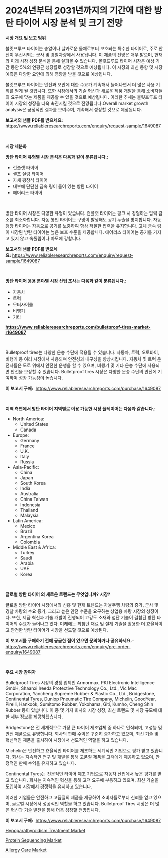 <p><h1>2024년부터 2031년까지의 기간에 대한 방탄 타이어 시장 분석 및 크기 전망</h1></p><p><strong>시장 개요 및 보고 범위</strong></p>
<p><p>볼릿프루프 타이어는 총알이나 날카로운 물체로부터 보호되는 특수한 타이어로, 주로 안전이 우선시되는 군사 및 경찰차량에서 사용됩니다. 이 제품의 전망은 매우 밝으며, 현재와 미래 시장 성장 분석을 통해 살펴볼 수 있습니다. 볼릿프루프 타이어 시장은 예상 기간 동안 5%의 연평균 성장률로 성장할 것으로 예상됩니다. 이 시장의 최신 동향 및 시장 예측은 다양한 요인에 의해 영향을 받을 것으로 예상됩니다.</p><p>볼릿프루프 타이어는 안전과 보안에 대한 수요가 계속해서 늘어나면서 더 많은 사용 기회를 얻게 될 것입니다. 또한 시장에서의 기술 혁신과 새로운 제품 개발을 통해 소비자들의 요구에 맞는 제품을 제공할 수 있을 것으로 예상됩니다. 이러한 추세는 볼릿프루프 타이어 시장의 성장을 더욱 촉진시킬 것으로 전망됩니다.Overall market growth analysis은 긍정적인 결과를 보여주며, 계속해서 성장할 것으로 예상됩니다.</p></p>
<p><strong>보고서의 샘플 PDF를 받으세요:</strong> <a href="https://www.reliableresearchreports.com/enquiry/request-sample/1649087">https://www.reliableresearchreports.com/enquiry/request-sample/1649087</a></p>
<p>&nbsp;</p>
<p><strong>시장 세분화</strong></p>
<p><strong>방탄 타이어 유형별 시장 분석은 다음과 같이 분류됩니다.:</strong></p>
<p><ul><li>런플랫 타이어</li><li>셀프 실링 타이어</li><li>자체 팽창식 타이어</li><li>내부에 단단한 금속 링이 들어 있는 방탄 타이어</li><li>에어리스 타이어</li></ul></p>
<p>&nbsp;</p>
<p><p>방탄 타이어 시장은 다양한 유형이 있습니다. 런플랫 타이어는 펑크 시 경험하는 압력 감소를 최소화합니다. 자동 봉인 타이어는 구멍이 발생해도 공기 누출을 방지합니다. 자동 팽창 타이어는 자동으로 공기를 보충하여 항상 적절한 압력을 유지합니다. 고체 금속 링이 내장된 방탄 타이어는 높은 보호 수준을 제공합니다. 에어리스 타이어는 공기를 가지고 있지 않고 속풀림이나 마모에 강합니다.</p></p>
<p><strong>보고서의 샘플 PDF를 받으세요:</strong>&nbsp;<a href="https://www.reliableresearchreports.com/enquiry/request-sample/1649087">https://www.reliableresearchreports.com/enquiry/request-sample/1649087</a></p>
<p>&nbsp;</p>
<p><strong> 방탄 타이어 응용 분야별 시장 산업 조사는 다음과 같이 분류됩니다.:</strong></p>
<p><ul><li>자동차</li><li>트럭</li><li>모터사이클</li><li>비행기</li><li>기타</li></ul></p>
<p><strong><a href="https://www.reliableresearchreports.com/bulletproof-tires-market-r1649087">https://www.reliableresearchreports.com/bulletproof-tires-market-r1649087</a></strong></p>
<p>&nbsp;</p>
<p><p>Bulletproof tires는 다양한 운송 수단에 적용될 수 있습니다. 자동차, 트럭, 오토바이, 비행기 등 여러 시장에서 사용되며 안전성과 내구성을 향상시킵니다. 자동차 및 트럭 운전자들은 도로 위에서 안전한 운행을 할 수 있으며, 비행기 및 기타 운송 수단에 사용되면 안전을 보장할 수 있습니다. Bulletproof tires 시장은 다양한 운송 수단의 안전에 기여하며 성장 가능성이 높습니다.</p></p>
<p><strong>이 보고서 구매:</strong>&nbsp; <a href="https://www.reliableresearchreports.com/purchase/1649087">https://www.reliableresearchreports.com/purchase/1649087</a></p>
<p>&nbsp;</p>
<p><strong>지역 측면에서 방탄 타이어 지역별로 이용 가능한 시장 플레이어는 다음과 같습니다.:</strong></p>
<p><ul>
    <li>
        North America:
        <ul>
            <li>United States</li>
            <li>Canada</li>
        </ul>
    </li>
    <li>
        Europe:
        <ul>
            <li>Germany</li>
            <li>France</li>
            <li>U.K.</li>
            <li>Italy</li>
            <li>Russia</li>
        </ul>
    </li>
    <li>
        Asia-Pacific:
        <ul>
            <li>China</li>
            <li>Japan</li>
            <li>South Korea</li>
            <li>India</li>
            <li>Australia</li>
            <li>China Taiwan</li>
            <li>Indonesia</li>
            <li>Thailand</li>
            <li>Malaysia</li>
        </ul>
    </li>
    <li>
        Latin America:
        <ul>
            <li>Mexico</li>
            <li>Brazil</li>
            <li>Argentina Korea</li>
            <li>Colombia</li>
        </ul>
    </li>
    <li>
        Middle East & Africa:
        <ul>
            <li>Turkey</li>
            <li>Saudi</li>
            <li>Arabia</li>
            <li>UAE</li>
            <li>Korea</li>
        </ul>
    </li>
    </ul></p>
<p>&nbsp;</p>
<p><strong>글로벌 방탄 타이어 의 새로운 트렌드는 무엇입니까? 시장?</strong></p>
<p><p>글로벌 방탄 타이어 시장에서의 신흥 및 현재 트렌드는 자율주행 차량의 증가, 군사 및 경찰 차량의 수요 증가, 그리고 높은 안전 수준을 요구하는 상업용 차량 시장의 성장이다. 또한, 제품 혁신과 기술 개발이 진행되어 고강도 소재와 첨단 기술이 결합된 방탄 타이어의 수요가 늘어나고 있다. 미래에는 최첨단 재료 및 설계 기술을 활용한 더 효율적이고 안전한 방탄 타이어가 시장을 선도할 것으로 예상된다.</p></p>
<p><strong>이 보고서를 구매하기 전에 궁금한 점이 있으면 문의하거나 공유하세요.</strong>- <a href="https://www.reliableresearchreports.com/enquiry/pre-order-enquiry/1649087">https://www.reliableresearchreports.com/enquiry/pre-order-enquiry/1649087</a></p>
<p>&nbsp;</p>
<p><strong>주요 시장 참여자</strong></p>
<p><p>Bulletproof Tires 시장의 경쟁 업체인 Armormax, PKI Electronic Intelligence GmbH, Shaanxi Ireeda Protective Technology Co., Ltd., Vic Mac Corporation, Yancheng Supreme Rubber & Plastic Co., Ltd., Bridgestone, Continental Tyres, Dunlop Pneumatic Tire Company, Michelin, GoodYear, Pirelli, Hankook, Sumitomo Rubber, Yokohama, Giti, Kumho, Cheng Shin Rubber 등이 있습니다. 이 중 몇 가지 회사의 시장 성장, 최신 트렌드 및 시장 규모에 대한 세부 정보를 제공하겠습니다.</p><p>Bridgestone은 전 세계적으로 가장 큰 타이어 제조업체 중 하나로 인식되며, 고성능 및 안전 제품으로 유명합니다. 회사의 판매 수익은 꾸준히 증가하고 있으며, 최신 기술 및 혁신적인 제품을 출시하여 시장에서 선도적인 역할을 하고 있습니다.</p><p>Michelin은 안전하고 효율적인 타이어를 제조하는 세계적인 기업으로 평가 받고 있습니다. 회사는 지속적인 연구 및 개발을 통해 고품질 제품을 고객에게 제공하고 있으며, 안정적인 판매 수익을 유지하고 있습니다.</p><p>Continental Tyres는 전문적인 타이어 제조 기업으로 자동차 산업에서 높은 평가를 받고 있습니다. 회사는 지속적인 혁신을 통해 고객 요구에 부응하고 있으며, 최신 기술을 도입하여 시장에서 경쟁력을 유지하고 있습니다.</p><p>이러한 기업들은 안전하고 고품질의 제품을 제공하여 소비자들로부터 신뢰를 얻고 있으며, 글로벌 시장에서 성공적인 역할을 하고 있습니다. Bulletproof Tires 시장은 더 많은 혁신과 기술 발전을 통해 더욱 성장할 전망입니다.</p></p>
<p><strong>이 보고서 구매:</strong>&nbsp;&nbsp;<a href="https://www.reliableresearchreports.com/purchase/1649087">https://www.reliableresearchreports.com/purchase/1649087</a></p>
<p><p><a href="https://fuschia-pecorino-a6d.notion.site/Hypoparathyroidism-Treatment-Market-Exploring-Market-Share-Market-Trends-and-Future-Growth-dde7be1688f1482f8e6c7a3275577539">Hypoparathyroidism Treatment Market</a></p><p><a href="https://florentine-yuzu-f42.notion.site/Protein-Sequencing-Market-Size-Market-Outlook-and-Market-Forecast-2024-to-2031-3fb05a017e7e472b8272956650c58236">Protein Sequencing Market</a></p><p><a href="https://changeable-paste-463.notion.site/Analyzing-Allergy-Care-Market-Global-Industry-Perspective-and-Forecast-2024-to-2031-7e985d1b9a0b444e88cecf66b4eeb5fb">Allergy Care Market</a></p></p>